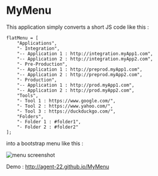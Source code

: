 MyMenu
================================

This application simply converts a short JS code like this :

    flatMenu = [
        "Applications",
        "- Integration",
        "-- Application 1 : http://integration.myApp1.com",
        "-- Application 2 : http://integration.myApp2.com",
        "- Pre-Production",
        "-- Application 1 : http://preprod.myApp1.com",
        "-- Application 2 : http://preprod.myApp2.com",
        "- Production",
        "-- Application 1 : http://prod.myApp1.com",
        "-- Application 2 : http://prod.myApp2.com",
        "Tools",
        "- Tool 1 : https://www.google.com/",
        "- Tool 2 : https://www.yahoo.com/",
        "- Tool 3 : https://duckduckgo.com/",
        "Folders",
        "- Folder 1 : #folder1",
        "- Folder 2 : #folder2"
    ];

into a bootstrap menu like this :

![menu screenshot](https://raw.github.com/Agent-22/MyMenu/master/readme/menu.png)

Demo : http://agent-22.github.io/MyMenu
